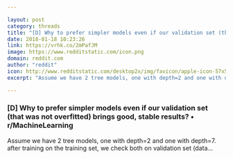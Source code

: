 ```yaml
---

layout: post
category: threads
title: "[D] Why to prefer simpler models even if our validation set (that was not overfitted) brings good, stable results?"
date: 2018-01-18 10:23:26
link: https://vrhk.co/2mPafJM
image: https://www.redditstatic.com/icon.png
domain: reddit.com
author: "reddit"
icon: http://www.redditstatic.com/desktop2x/img/favicon/apple-icon-57x57.png
excerpt: "Assume we have 2 tree models, one with depth=2 and one with depth=7. after training on the training set, we check both on validation set (data..."

---
```


### [D] Why to prefer simpler models even if our validation set (that was not overfitted) brings good, stable results? • r/MachineLearning

Assume we have 2 tree models, one with depth=2 and one with depth=7. after training on the training set, we check both on validation set (data...